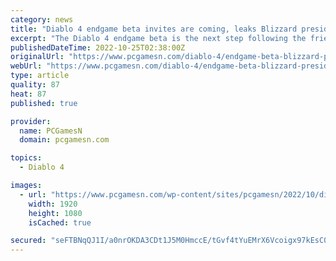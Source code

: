 ```yaml
---
category: news
title: "Diablo 4 endgame beta invites are coming, leaks Blizzard president"
excerpt: "The Diablo 4 endgame beta is the next step following the friends and family test, and Blizzard president Mike Ybarra has leaked the upcoming invite email ..."
publishedDateTime: 2022-10-25T02:38:00Z
originalUrl: "https://www.pcgamesn.com/diablo-4/endgame-beta-blizzard-president"
webUrl: "https://www.pcgamesn.com/diablo-4/endgame-beta-blizzard-president"
type: article
quality: 87
heat: 87
published: true

provider:
  name: PCGamesN
  domain: pcgamesn.com

topics:
  - Diablo 4

images:
  - url: "https://www.pcgamesn.com/wp-content/sites/pcgamesn/2022/10/diablo-4-endgame-beta-leaked-blizzard-president.jpg"
    width: 1920
    height: 1080
    isCached: true

secured: "seFTBNqQJ1I/a0nrOKDA3CDt1J5M0HmccE/tGvf4tYuEMrX6Vcoigx97kEsC0XO2JDhsKQDcJc8fycIZvqT5Zqn29+RNlyhGvPiPlwmmNuAL3u5X2Asa/aA7sIKfLJIKDFgLyQtm0jNpJsja2wkyR2s01ml0Xuil6TxCYaGuIyJUkl6uzn2L03fb1JkpRIfe+1hguTuRivhK6FOJGgKsdEdLOMfGSXwmPlENB9za/KzXxsdOriJwP0Px8GKlQhZOnvs6G05gtHOGIfPUOq4KS3RGb0lqHeZATvy3BwPwCeiNo7PA75HME/a7Nk+LQB67nTP+vR8RzPwSaw85VWuGb8peCo9Ob5m98DuHY5d5DGg=;COE+A+pZEbHVebAxHWLeIw=="
---
```


